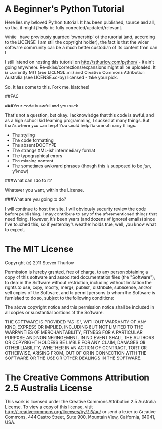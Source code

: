 A Beginner's Python Tutorial
============================

Here lies my beloved Python tutorial. It has been published, source and all, so
that it might *finally* be fully corrected/updated/relevant.

While I have previously guarded 'ownership' of the tutorial (and, according to
the LICENSE, I am still the copyright holder), the fact is that the wider
software community can be a much better custodian of its content than can I.

I still intend on hosting this tutorial on http://sthurlow.com/python/ - it
ain't going anywhere. Re-skins/corrections/expansions might all be uploaded. It
is currently MIT (see LICENSE.mit) and Creative Commons Attribution Australia
(see LICENSE.cc-by) licensed - take your pick.

So. It has come to this. Fork me, biatches!

##FAQ

###Your code is awful and you suck.

That's not a question, but okay. I acknowledge that this code is awful, and as
a high school kid learning programming, I sucked at many things. But that's
where you can help! You could help fix one of many things:

* The styling
* The code formatting
* The absent DOCTYPE
* The strange XML-ish intermediary format
* The typographical errors
* The missing content
* The sometimes awkward phrases (though this is supposed to be *fun*, y'know)

###What can I do to it?

Whatever you want, within the License.

###What are you going to do?

I will continue to host the site. I will obviously security review the code
before publishing. I may contribute to any of the aforementioned things that
need fixing. However, it's been years (and dozens of ignored emails) since
I've touched this, so if yesterday's weather holds true, well, you know what
to expect.



The MIT License
===============
Copyright (c) 2011 Steven Thurlow

Permission is hereby granted, free of charge, to any person obtaining a copy of
this software and associated documentation files (the "Software"), to deal in
the Software without restriction, including without limitation the rights to
use, copy, modify, merge, publish, distribute, sublicense, and/or sell copies of
the Software, and to permit persons to whom the Software is furnished to do so,
subject to the following conditions:

The above copyright notice and this permission notice shall be included in all
copies or substantial portions of the Software.

THE SOFTWARE IS PROVIDED "AS IS", WITHOUT WARRANTY OF ANY KIND, EXPRESS OR
IMPLIED, INCLUDING BUT NOT LIMITED TO THE WARRANTIES OF MERCHANTABILITY, FITNESS
FOR A PARTICULAR PURPOSE AND NONINFRINGEMENT. IN NO EVENT SHALL THE AUTHORS OR
COPYRIGHT HOLDERS BE LIABLE FOR ANY CLAIM, DAMAGES OR OTHER LIABILITY, WHETHER
IN AN ACTION OF CONTRACT, TORT OR OTHERWISE, ARISING FROM, OUT OF OR IN
CONNECTION WITH THE SOFTWARE OR THE USE OR OTHER DEALINGS IN THE SOFTWARE.




The Creative Commons Attribution 2.5 Australia License
======================================================
This work is licensed under the Creative Commons Attribution 2.5 Australia
License. To view a copy of this license, visit
http://creativecommons.org/licenses/by/2.5/au/ or send a letter to Creative
Commons, 444 Castro Street, Suite 900, Mountain View, California, 94041, USA.
